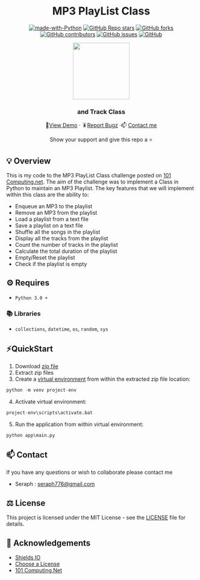 <div id="header" align="center">

# MP3 PlayList Class



[![made-with-Python](https://img.shields.io/badge/Python-536878?&logo=python&logoColor=white&labelColor=black&label=Built%20with&style=for-the-badge)](https://www.python.org/)
[![GitHub Repo stars](https://img.shields.io/github/stars/seraph776/MP3PlaylistClass?style=for-the-badge)](https://github.com/seraph776/MP3PlaylistClass/stargazers)
[![GitHub forks](https://img.shields.io/github/forks/seraph776/MP3PlaylistClass?style=for-the-badge)](https://github.com/seraph776/MP3PlaylistClass/fork)
[![GitHub contributors](https://img.shields.io/github/contributors/seraph776/MP3PlaylistClass?color=blue&style=for-the-badge)](https://github.com/seraph776/MP3PlaylistClass/pulls)
[![GitHub issues](https://img.shields.io/github/issues-raw/seraph776/MP3PlaylistClass?color=yellow&style=for-the-badge)](https://github.com/seraph776/MP3PlaylistClass/issues)
[![GitHub](https://img.shields.io/github/license/seraph776/MP3PlaylistClass?style=for-the-badge)](https://github.com/seraph776/MP3PlaylistClass/blob/main/LICENSE)
  
 
<img src="https://user-images.githubusercontent.com/72005563/177398798-1e2f2409-531c-46d8-8213-33e83855704b.png" height=150>

  
### and Track Class  
  
🔎[View Demo](https://github.com/seraph776/MP3PlaylistClass/blob/main/test.md#screenshot) · 🪳[Report Bugz](https://github.com/seraph776/MP3PlaylistClass/issues) ·📫 [Contact me](mailto:seraph776@gmail.com)  
 
Show your support and give this repo a ⭐ 
  
</div>


##  💡 Overview

This is my code to the MP3 PlayList Class challenge posted on [101 Computing.net](https://www.101computing.net/mp3-playlist-class/). The aim of the challenge was to implement a Class in Python to maintain an MP3 Playlist. The key features that we will implement within this class are the ability to:

- Enqueue an MP3 to the playlist
- Remove an MP3 from the playlist
- Load a playlist from a text file
- Save a playlist on a text file
- Shuffle all the songs in the playlist
- Display all the tracks from the playlist
- Count the number of tracks in the playlist
- Calculate the total duration of the playlist
- Empty/Reset the playlist
- Check if the playlist is empty

  
##  ⚙️ Requires 

- `Python 3.0 +` 

### 📚 Libraries
- `collections`, `datetime`, `os`, `random`, `sys`



## ⚡QuickStart

1. Download [zip file](https://github.com/seraph776/MP3PlaylistClass/archive/refs/heads/main.zip)
2. Extract zip files
3. Create a [virtual environment](https://docs.python.org/3/tutorial/venv.html) from within the extracted zip file location:
```python
python -m venv project-env
```

4. Activate virtual environment:
```python
project-env\scripts\activate.bat
```

5. Run the application from within virtual environment:
```python
python app\main.py
```


## 📫 Contact 

If you have any questions or wish to collaborate please contact me

- Seraph : seraph776@gmail.com


## ⚖️ License

This project is licensed under the MIT License - see the [LICENSE](https://github.com/seraph776/MP3PlaylistClass/blob/main/LICENSE) file for details.


##  📢 Acknowledgements 

- [Shields IO](https://shields.io/)
- [Choose a License](https://choosealicense.com/licenses/mit/)
- [101 Computing.Net](https://www.101computing.net/)

